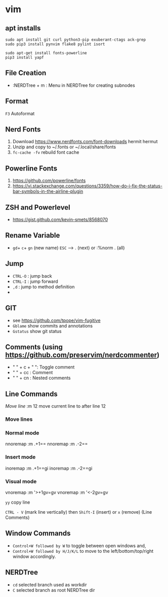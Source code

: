 # vim

## apt installs
```
sudo apt install git curl python3-pip exuberant-ctags ack-grep
sudo pip3 install pynvim flake8 pylint isort

sudo apt-get install fonts-powerline
pip3 install yapf
```
## File Creation
- :NERDTree + m : Menu in NERDTree for creating subnodes

## Format
`F3` Autoformat

## Nerd Fonts
1. Download https://www.nerdfonts.com/font-downloads hermit hermut
2. Unzip and copy to ~/.fonts or ~/.local/share/fonts
3. `fc-cache -fv` rebuild font cache

## Powerline Fonts
1. https://github.com/powerline/fonts
2. https://vi.stackexchange.com/questions/3359/how-do-i-fix-the-status-bar-symbols-in-the-airline-plugin

## ZSH and Powerlevel
- https://gist.github.com/kevin-smets/8568070

## Rename Variable
- `gd`+ `c`+ `gn` (new name) `ESC` --> . (next) or :%norm . (all)

## Jump
- `CTRL-O`  : jump back
- `CTRL-I`  : jump forward
- `,d`      : jump to method definition
-

## GIT
- see https://github.com/tpope/vim-fugitive
- `Gblame` show commits and annotations
- `Gstatus` show git status

## Comments (using https://github.com/preservim/nerdcommenter)
- " " + c + " ": Toggle comment
- " " + cc : Comment
- " " + cn : Nested comments 
    
## Line Commands
*Move line*
  :m 12 	move current line to after line 12

### Move lines
### Normal mode
nnoremap <C-j> :m .+1<CR>==
nnoremap <C-k> :m .-2<CR>==
 
### Insert mode
inoremap <C-j> <ESC>:m .+1<CR>==gi
inoremap <C-k> <ESC>:m .-2<CR>==gi
 
### Visual mode
vnoremap <C-j> :m '>+1<CR>gv=gv
vnoremap <C-k> :m '<-2<CR>gv=gv

`yy` copy line

`CTRL - V` (mark line vertically) then `Shift-I` (insert) or `x` (remove) (Line Comments)

## Window Commands
- `Control+W followed by W` to toggle between open windows and,
- `Control+W followed by H/J/K/L` to move to the left/bottom/top/right window accordingly.

## NERDTree
- `cd` selected branch used as workdir
- `C`  selected branch as root NERDTree dir
